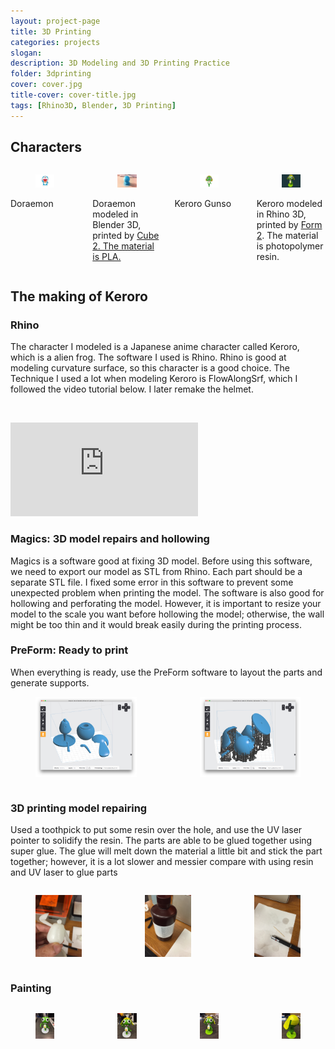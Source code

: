 ```yaml
---
layout: project-page
title: 3D Printing
categories: projects
slogan: 
description: 3D Modeling and 3D Printing Practice
folder: 3dprinting
cover: cover.jpg
title-cover: cover-title.jpg
tags: [Rhino3D, Blender, 3D Printing]
---
```

<h2>Characters</h2>
<div class="columns box">
    <div class="column">
        <figure class="image">
            <img src="/assets/images/projects/3dprinting/doraemon.png">
        </figure>
        <p class="has-text-centered">Doraemon</p>
    </div>
    <div class="column">
        <figure class="image">
            <img src="/assets/images/projects/3dprinting/dora_3.jpg">
        </figure>
        <p class="has-text-centered">Doraemon modeled in Blender 3D, printed by <a href="https://www.3dsystems.com/shop/support/cube2/videos">Cube 2. The material is PLA.</a></p>
    </div>
    <div class="column">
        <figure class="image">
            <img src="/assets/images/projects/3dprinting/keroro1.png">
        </figure>
        <p class="has-text-centered">Keroro Gunso</p>
    </div>
    <div class="column">
        <figure class="image">
            <img src="/assets/images/projects/3dprinting/kero_result.jpg">
        </figure>
        <p class="has-text-centered">Keroro modeled in Rhino 3D, printed by <a href="https://formlabs.com/3d-printers/form-2/?utm_content=main-nav">Form 2</a>. The material is photopolymer resin.</p>
    </div>
</div>
<h2>The making of Keroro</h2>
<h3>Rhino</h3>
The character I modeled is a Japanese anime character called Keroro, which is a alien frog. The software I used is Rhino. Rhino is good at modeling curvature surface, so this character is a good choice. The Technique I used a lot when modeling Keroro is FlowAlongSrf, which I followed the video tutorial below. I later remake the helmet.

<div class="columns is-multiline">
    <div class="column is-one-quarter">
        <figure class="image">
            <img src="/assets/images/projects/3dprinting/modeling1.png">
        </figure>
    </div>
    <div class="column is-one-quarter">
        <figure class="image">
            <img src="/assets/images/projects/3dprinting/modeling2.png">
        </figure>
    </div>
    <div class="column is-one-quarter">
        <figure class="image">
            <img src="/assets/images/projects/3dprinting/modeling4.png">
        </figure>
    </div>
    <div class="column is-one-quarter">
        <figure class="image">
            <img src="/assets/images/projects/3dprinting/modeling6.png">
        </figure>
    </div>
    <div class="column is-one-quarter">
        <figure class="image">
            <img src="/assets/images/projects/3dprinting/joint1.png">
        </figure>
    </div>
    <div class="column is-one-quarter">
        <figure class="image">
            <img src="/assets/images/projects/3dprinting/joint4.png">
        </figure>
    </div>
    <div class="column is-one-quarter">
        <figure class="image">
            <img src="/assets/images/projects/3dprinting/remake1.png">
        </figure>
    </div>
    <div class="column is-one-quarter">
        <figure class="image">
            <img src="/assets/images/projects/3dprinting/remake2.png">
        </figure>
    </div>
</div>

<div class="columns">
    <div class="column">
        <div class="video-container">
            <iframe src="https://www.youtube.com/embed/jFtG5Zkq1BI" frameborder="0" webkitallowfullscreen mozallowfullscreen allowfullscreen></iframe>
        </div>
    </div>
</div>

<h3>Magics: 3D model repairs and hollowing</h3>
<p>Magics is a software good at fixing 3D model. Before using this software, we need to export our model as STL from Rhino. Each part should be a separate STL file. I fixed some error in this software to prevent some unexpected problem when printing the model. The software is also good for hollowing and perforating the model. However, it is important to resize your model to the scale you want before hollowing the model; otherwise, the wall might be too thin and it would break easily during the printing process.</p>
<h3>PreForm: Ready to print</h3>
When everything is ready, use the PreForm software to layout the parts and generate supports.
<div class="columns is-multiline">
    <div class="column is-half">
        <figure class="image">
            <img src="/assets/images/projects/3dprinting/preform1.png">
        </figure>
    </div>
    <div class="column is-half">
        <figure class="image">
            <img src="/assets/images/projects/3dprinting/preform2.png">
        </figure>
    </div>
</div>


<h3>3D printing model repairing</h3>
<p>Used a toothpick to put some resin over the hole, and use the UV laser pointer to solidify the resin. The parts are able to be glued together using super glue. The glue will melt down the material a little bit and stick the part together; however, it is a lot slower and messier compare with using resin and UV laser to glue parts</p>
<div class="columns">
    <div class="column">
        <figure class="image">
            <img src="/assets/images/projects/3dprinting/repairing1.jpg">
        </figure>
    </div>
    <div class="column">
        <figure class="image">
            <img src="/assets/images/projects/3dprinting/repairing2.jpg">
        </figure>
    </div>
    <div class="column">
        <figure class="image">
            <img src="/assets/images/projects/3dprinting/repairing3.jpg">
        </figure>
    </div>
</div>
<h3>Painting</h3>
<div class="columns">
    <div class="column">
        <figure class="image">
            <img src="/assets/images/projects/3dprinting/result1.jpg" />
        </figure>
    </div>
    <div class="column">
        <figure class="image">
            <img src="/assets/images/projects/3dprinting/result2.jpg" />
        </figure>
    </div>
    <div class="column">
        <figure class="image">
            <img src="/assets/images/projects/3dprinting/result3.jpg" />
        </figure>
    </div>
    <div class="column">
        <figure class="image">
            <img src="/assets/images/projects/3dprinting/result4.jpg" />
        </figure>
    </div>
</div>

